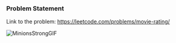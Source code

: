 ### Problem Statement
Link to the problem: https://leetcode.com/problems/movie-rating/

![MinionsStrongGIF](https://github.com/HeatTransfer/SQL_Mastery_Marathon/assets/53636141/0b5c7a98-1f9d-41a9-ac2e-eeb1700653e6)
